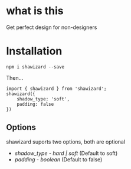 # what is this

Get perfect design for non-designers

# Installation

`npm i shawizard --save`

Then...

```
import { shawizard } from 'shawizard';
shawizard({
    shadow_type: 'soft',
    padding: false
})
```

## Options

shawizard suports two options, both are optional

* *shadow_type* - _hard | soft_ (Default to soft)
* *padding* - _boolean_ (Default to false)